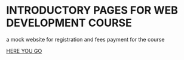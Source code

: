 # INTRODUCTORY PAGES FOR WEB DEVELOPMENT COURSE      

a mock website for registration and fees payment for the course

[HERE YOU GO](httphi.html)
